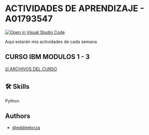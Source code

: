 # ACTIVIDADES DE APRENDIZAJE - A01793547

 [![Open in Visual Studio Code](https://classroom.github.com/assets/open-in-vscode-c66648af7eb3fe8bc4f294546bfd86ef473780cde1dea487d3c4ff354943c9ae.svg)](https://classroom.github.com/online_ide?assignment_repo_id=8478736&assignment_repo_type=AssignmentRepo)

 Aqui estarán mis actividades de cada semana

 
## CURSO IBM MODULOS 1 - 3


[☑️ ARCHIVOS DEL CURSO](https://github.com/PosgradoMNA/actividades-de-aprendizaje-eddieelorza/tree/main/curso_ibm
)

## 🛠 Skills
Python


## Authors

- [@eddieelorza](https://github.com/eddieelorza)

